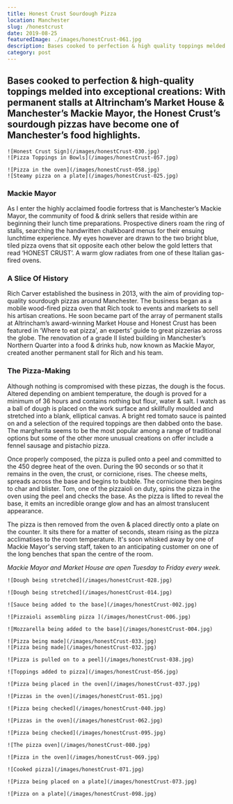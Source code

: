 ```yaml
---
title: Honest Crust Sourdough Pizza
location: Manchester
slug: /honestcrust
date: 2019-08-25
featuredImage: ./images/honestCrust-061.jpg
description: Bases cooked to perfection & high quality toppings melded into exceptional creations. With permanent stalls at Altrincham’s Market House & Manchester’s Mackie Mayor, the Honest Crust’s sourdough pizzas have become one of Manchester’s food highlights.
category: post
---
```

## Bases cooked to perfection & high-quality toppings melded into exceptional creations: With permanent stalls at Altrincham’s Market House & Manchester’s Mackie Mayor, the Honest Crust’s sourdough pizzas have become one of Manchester’s food highlights.

```grid|2
![Honest Crust Sign](/images/honestCrust-030.jpg)
![Pizza Toppings in Bowls](/images/honestCrust-057.jpg)

```
```grid|2
![Pizza in the oven](/images/honestCrust-058.jpg)
![Steamy pizza on a plate](/images/honestCrust-025.jpg)

```
### Mackie Mayor
As I enter the highly acclaimed foodie fortress that is Manchester’s Mackie Mayor, the community of food & drink sellers that reside within are beginning their lunch time preparations.  Prospective diners roam the ring of stalls, searching the handwritten chalkboard menus for their ensuing lunchtime experience.  My eyes however are drawn to the two bright blue, tiled pizza ovens that sit opposite each other below the gold letters that read ‘HONEST CRUST’.  A warm glow radiates from one of these Italian gas-fired ovens. 

### A Slice Of History
Rich Carver established the business in 2013, with the aim of providing top-quality sourdough pizzas around Manchester. The business began as a mobile wood-fired pizza oven that Rich took to events and markets to sell his artisan creations.  He soon became part of the array of permanent stalls at Altrincham’s award-winning Market House and Honest Crust has been featured in ‘Where to eat pizza’, an experts’ guide to great pizzerias across the globe. The renovation of a grade II listed building in Manchester’s Northern Quarter into a food & drinks hub, now known as Mackie Mayor, created another permanent stall for Rich and his team.

### The Pizza-Making
Although nothing is compromised with these pizzas, the dough is the focus.  Altered depending on ambient temperature, the dough is proved for a minimum of 36 hours and contains nothing but flour, water & salt.  I watch as a ball of dough is placed on the work surface and skillfully moulded and stretched into a blank, elliptical canvas. A bright red tomato sauce is painted on and a selection of the required toppings are then dabbed onto the base.  The margherita seems to be the most popular among a range of traditional options but some of the other more unusual creations on offer include a fennel sausage and pistachio pizza.  

Once properly composed, the pizza is pulled onto a peel and committed to the 450 degree heat of the oven.  During the 90 seconds or so that it remains in the oven, the crust, or cornicione, rises. The cheese melts, spreads across the base and begins to bubble. The cornicione then begins to char and blister.  Tom, one of the pizzaioli on duty, spins the pizza in the oven using the peel and checks the base.  As the pizza is lifted to reveal the base, it emits an incredible orange glow and has an almost translucent appearance.

The pizza is then removed from the oven & placed directly onto a plate on the counter. It sits there for a matter of seconds, steam rising as the pizza acclimatises to the room temperature.  It's soon whisked away by one of Mackie Mayor's serving staff, taken to an  anticipating customer on one of the long benches that span the centre of the room. 

*Mackie Mayor and Market House are open Tuesday to Friday every week.*

```grid|2
![Dough being stretched](/images/honestCrust-028.jpg)

![Dough being stretched](/images/honestCrust-014.jpg)
```

```grid|1
![Sauce being added to the base](/images/honestCrust-002.jpg)
```

```grid|2
![Pizzaioli assembling pizza ](/images/honestCrust-006.jpg)

![Mozzarella being added to the base](/images/honestCrust-004.jpg)
```

```grid|2
![Pizza being made](/images/honestCrust-033.jpg)
![Pizza being made](/images/honestCrust-032.jpg)
```

```grid|1
![Pizza is pulled on to a peel](/images/honestCrust-038.jpg)
```

```grid|2
![Toppings added to pizza](/images/honestCrust-056.jpg)

![Pizza being placed in the oven](/images/honestCrust-037.jpg)
```

```grid|2
![Pizzas in the oven](/images/honestCrust-051.jpg)

![Pizza being checked](/images/honestCrust-040.jpg)
```

```grid|2
![Pizzas in the oven](/images/honestCrust-062.jpg)

![Pizza being checked](/images/honestCrust-095.jpg)
```

```grid|1
![The pizza oven](/images/honestCrust-080.jpg)
```

```grid|2
![Pizza in the oven](/images/honestCrust-069.jpg)

![Cooked pizza](/images/honestCrust-071.jpg)
```

```grid|2
![Pizza being placed on a plate](/images/honestCrust-073.jpg)

![Pizza on a plate](/images/honestCrust-098.jpg)
```

